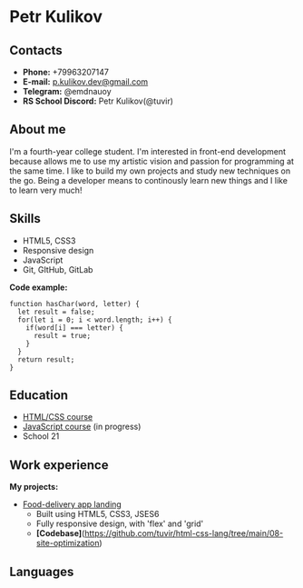 <!-- Имя и фамилия
Контакты для связи
Краткая информация о себе (ваша цель и приоритеты, подчеркните свои сильные стороны, расскажите о своём опыте работы, если опыта работы нет, расскажите о своём стремлении учиться и узнавать новое)
Навыки (языки программирования, фреймворки, методологии, системы контроля версий и инструменты разработки, которыми вы владеете)
Примеры кода
Опыт работы. Junior Dev может перечислить учебные проекты с указанием использованных навыков и ссылками на исходный код.
Образование (включая пройденные курсы и тренинги)
Английский язык (уровень английского языка, если была языковая практика, расскажите о ней) -->

# Petr Kulikov

## Contacts

- **Phone:** +79963207147
- **E-mail:** p.kulikov.dev@gmail.com
- **Telegram:** @emdnauoy
- **RS School Discord:** Petr Kulikov(@tuvir)

## About me

I'm a fourth-year college student. I'm interested in front-end development because allows me to use my artistic vision and passion for programming at the same time. I like to build my own projects and study new techniques on the go. Being a developer means to continously learn new things and I like to learn very much!

## Skills

- HTML5, CSS3
- Responsive design
- JavaScript
- Git, GItHub, GitLab

**Code example:**

```
function hasChar(word, letter) {
  let result = false;
  for(let i = 0; i < word.length; i++) {
    if(word[i] === letter) {
      result = true;
    }
  }
  return result;
}
```

## Education

- [HTML/CSS course](https://www.udemy.com/course/design-and-develop-a-killer-website-with-html5-and-css3/)
- [JavaScript course](https://www.udemy.com/course/the-complete-javascript-course/) (in progress)
- School 21

## Work experience

**My projects:**

- [Food-delivery app landing](https://omnifood-tuvir.netlify.app)
  - Built using HTML5, CSS3, JSES6
  - Fully responsive design, with 'flex' and 'grid'
  - **[Codebase]**(https://github.com/tuvir/html-css-lang/tree/main/08-site-optimization)

## Languages
